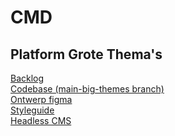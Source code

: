 # CMD 

## Platform Grote Thema's

[Backlog](https://github.com/orgs/fdnd-agency/projects/14/views/2)  
[Codebase (main-big-themes branch)](https://github.com/fdnd-agency/cmd/tree/main-big-themes)  
[Ontwerp figma](https://www.figma.com/file/OnK231WnQysdldulabxIzx/Hva-themas-en-werkvormen?node-id=0-1&t=bMT23uB5dewCuEws-0)  
[Styleguide](...)  
[Headless CMS](...)

<!--
## Mid Term Website

[Projectboard](https://github.com/fdnd-agency/cmd/projects/1)  
[Codebase (main-mid-term branch)](https://github.com/fdnd-agency/cmd/tree/main-mid-term)  
[Ontwerp pdf](https://github.com/fdnd-agency/cmd/blob/main-mid-term/docs/design/CMDAgency_ontwerp.pdf)  
[Adobe XD Designs](https://github.com/fdnd-agency/cmd/blob/main-mid-term/docs/design/CMDAgency_ontwerp.xd.zip)  
[Content](https://github.com/fdnd-agency/cmd/tree/main/docs/content)
-->



